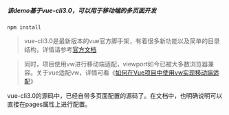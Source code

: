 ##### 该demo基于vue-cli3.0，可以用于移动端的多页面开发

```npm install```

> vue-cli3.0是最新版本的vue官方脚手架，有着很多新功能以及简单的目录结构，详情请参考[官方文档](https://cli.vuejs.org/)

> 同时，项目使用vw进行移动端适配，viewport如今已被大多数浏览器兼容。关于vue适配vw，详情可看《[如何在Vue项目中使用vw实现移动端适配](https://www.w3cplus.com/mobile/vw-layout-in-vue.html)》

vue-cli3.0的源码中，已经自带多页面配置的源码了。在文档中，也明确说明可以直接在pages属性上进行配置。
